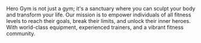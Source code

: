 
Hero Gym is not just a gym; it's a sanctuary where you can sculpt your body and transform your life. Our mission is to empower individuals of all fitness levels to reach their goals, break their limits, and unlock their inner heroes. With world-class equipment, experienced trainers, and a vibrant fitness community.
